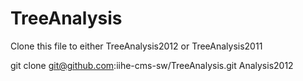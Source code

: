 TreeAnalysis
============

Clone this file to either TreeAnalysis2012 or TreeAnalysis2011

git clone git@github.com:iihe-cms-sw/TreeAnalysis.git Analysis2012
